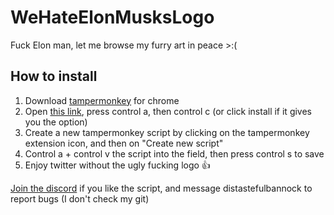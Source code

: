 # WeHateElonMusksLogo
Fuck Elon man, let me browse my furry art in peace >:(

## How to install
1. Download [tampermonkey](https://chrome.google.com/webstore/detail/tampermonkey/dhdgffkkebhmkfjojejmpbldmpobfkfo) for chrome
2. Open [this link](https://raw.githubusercontent.com/DistastefulBannock/WeHateElonMusksLogo/main/restore%20good%20logo%20userscript.js), press control a, then control c (or click install if it gives you the option)
3. Create a new tampermonkey script by clicking on the tampermonkey extension icon, and then on "Create new script"
4. Control a + control v the script into the field, then press control s to save
5. Enjoy twitter without the ugly fucking logo 👍

[Join the discord](https://discord.gg/Jeaxg5AqKw) if you like the script, and message distastefulbannock to report bugs (I don't check my git)
